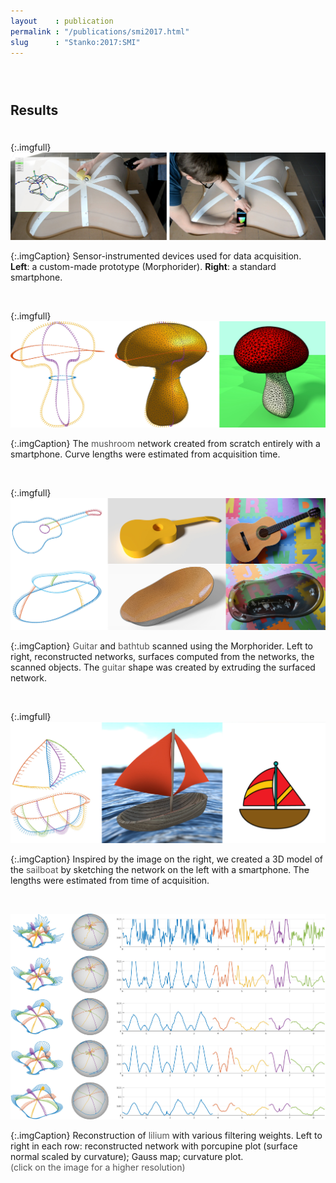 ```yaml
---
layout    : publication
permalink : "/publications/smi2017.html"
slug      : "Stanko:2017:SMI"
---
```


<h2 style="padding:2em 0 1em;">Results</h2>

{:.imgfull}
![Acquisition devices](/assets/smi2017/acquisition.jpg)

{:.imgCaption}
Sensor-instrumented devices used for data acquisition.  
**Left**: a custom-made prototype (Morphorider).
**Right**: a standard smartphone.

<br />

{:.imgfull}
![Mushroom](/assets/smi2017/mushroom.jpg)

{:.imgCaption}
The
<span style="color:#555">mushroom</span>
network created from scratch entirely with a smartphone.
Curve lengths were estimated from acquisition time.

<br />

{:.imgfull}
![Results](/assets/smi2017/guitab.jpg)

{:.imgCaption}
<span style="color:#555">Guitar</span>
and
<span style="color:#555">bathtub</span>
scanned using the Morphorider. Left to right, reconstructed networks, surfaces computed from the networks, the scanned objects.
The
<span style="color:#555">guitar</span>
shape was created by extruding the surfaced network.

<br />

{:.imgfull}
![Results](/assets/smi2017/sailboat.jpg)

{:.imgCaption}
Inspired by the image on the right, we created a 3D model of the
<span style="color:#555">sailboat</span>
by sketching the network on the left with a smartphone. The lengths were estimated from time of acquisition.

<br />

<a href="/assets/smi2017/porcupine.jpg"><img alt="Lilium porcupine" class="imgfull" src="/assets/smi2017/porcupine.jpg" /></a>

{:.imgCaption}
Reconstruction of
<span style="color:#555">lilium</span>
with various filtering weights. Left to right in each row: reconstructed network with porcupine plot (surface normal scaled by curvature); Gauss map; curvature plot.  
<span style="color:#555">(click on the image for a higher resolution)</span>
